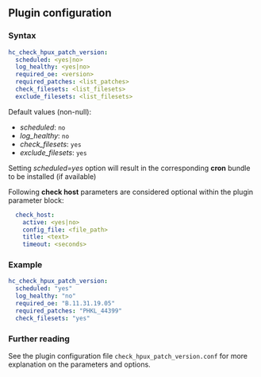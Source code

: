 ## Plugin configuration

### Syntax

```yaml
hc_check_hpux_patch_version:
  scheduled: <yes|no>
  log_healthy: <yes|no>
  required_oe: <version>
  required_patches: <list_patches>
  check_filesets: <list_filesets>
  exclude_filesets: <list_filesets>
```

Default values (non-null):
* *scheduled*: `no`
* *log_healthy*: `no`
* *check_filesets*: `yes`
* *exclude_filesets*: `yes`

Setting *scheduled=yes* option will result in the corresponding **cron** bundle to be installed (if available)

Following **check host** parameters are considered optional within the plugin parameter block:

```yaml
  check_host:
    active: <yes|no>
    config_file: <file_path>
    title: <text>
    timeout: <seconds>
```

### Example

```yaml
hc_check_hpux_patch_version:
  scheduled: "yes"    
  log_healthy: "no"
  required_oe: "B.11.31.19.05"
  required_patches: "PHKL_44399"
  check_filesets: "yes"
```

### Further reading

See the plugin configuration file `check_hpux_patch_version.conf` for more explanation on the parameters and options.
